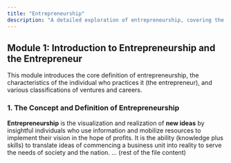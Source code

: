 ```yaml
---
title: "Entrepreneurship"
description: "A detailed exploration of entrepreneurship, covering the characteristics of an entrepreneur, the process of setting up an enterprise, resource mobilization, and the support ecosystem for MSMEs in India."
---
```


## Module 1: Introduction to Entrepreneurship and the Entrepreneur

This module introduces the core definition of entrepreneurship, the characteristics of the individual who practices it (the entrepreneur), and various classifications of ventures and careers.

### 1. The Concept and Definition of Entrepreneurship
**Entrepreneurship** is the visualization and realization of **new ideas** by insightful individuals who use information and mobilize resources to implement their vision in the hope of profits. It is the ability (knowledge plus skills) to translate ideas of commencing a business unit into reality to serve the needs of society and the nation.
... (rest of the file content)
